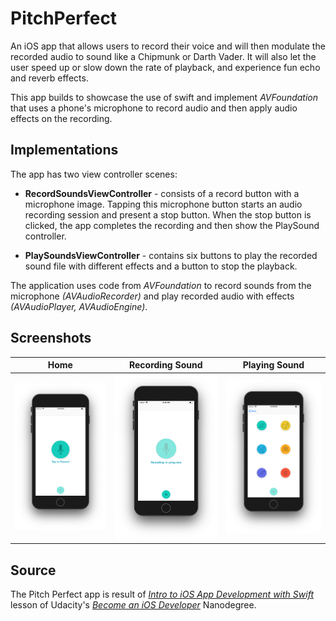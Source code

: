 # PitchPerfect
An iOS app that allows users to record their voice and will then modulate the recorded audio to sound like a Chipmunk or Darth Vader. It will also let the user speed up or slow down the rate of playback, and experience fun echo and reverb effects.

This app builds to showcase the use of swift and implement *AVFoundation* that uses a phone's microphone to record audio and then apply audio effects on the recording.

## Implementations
The app has two view controller scenes:

* **RecordSoundsViewController** - consists of a record button with a microphone image. Tapping this microphone button starts an audio recording session and present a stop button. When the stop button is clicked, the app completes the recording and then show the PlaySound controller.

* **PlaySoundsViewController** - contains six buttons to play the recorded sound file with different effects and a button to stop the playback.

The application uses code from *AVFoundation* to record sounds from the microphone *(AVAudioRecorder)* and play recorded audio with effects *(AVAudioPlayer, AVAudioEngine)*.

## Screenshots
| Home  | Recording Sound | Playing Sound |
| ------------- | ------------- | ------------- |
| ![alt text](https://github.com/ariashary/PitchPerfect/blob/master/screenshots/home.png)  | ![alt text](https://github.com/ariashary/PitchPerfect/blob/master/screenshots/recording.png)  | ![alt text](https://github.com/ariashary/PitchPerfect/blob/master/screenshots/play-sound.png)  |

## Source
The Pitch Perfect app is result of [*Intro to iOS App Development with Swift*](https://www.udacity.com/course/intro-to-ios-app-development-with-swift--ud585) lesson of Udacity's [*Become an iOS Developer*](https://www.udacity.com/course/ios-developer-nanodegree--nd003) Nanodegree.
